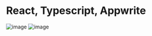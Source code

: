 # React, Typescript, Appwrite 
![image](https://github.com/SanchezsX/CYBERSEC/assets/113286578/4c59adae-532e-4be2-8eb4-e32625781696)
![image](https://github.com/SanchezsX/CYBERSEC/assets/113286578/2bc09c29-cd31-4cac-acd3-cfc038655d24)

